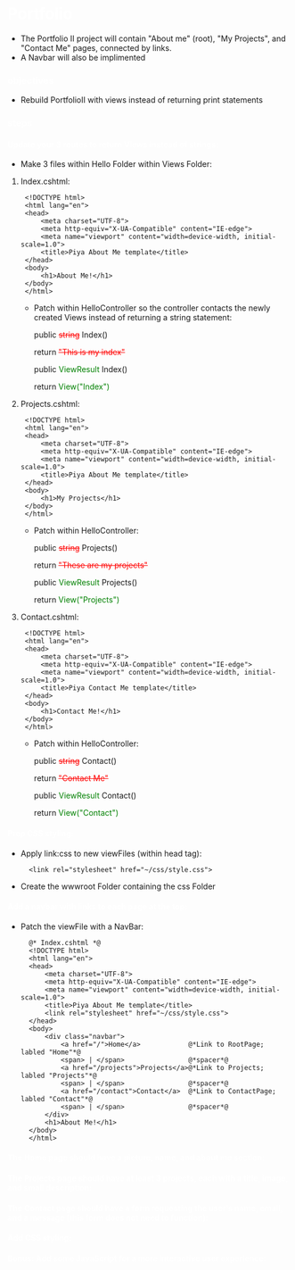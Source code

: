 # <span style= "color: white;">Portfolio</span>
- The Portfolio II project will contain "About me" (root), "My Projects", and "Contact Me" pages, connected by links.
- A Navbar will also be implimented

### <span style= "color: white;">objectives</span>

- Rebuild PortfolioII with views instead of returning print statements

### <span style= "color: white;">steps</span>

#### <span style= "color: white;">Update your 3 routes to return Views instead of strings:</span>

- Make 3 files within Hello Folder within Views Folder:

1) Index.cshtml:

        <!DOCTYPE html>
        <html lang="en">
        <head>
            <meta charset="UTF-8">
            <meta http-equiv="X-UA-Compatible" content="IE-edge">
            <meta name="viewport" content="width=device-width, initial-scale=1.0">
            <title>Piya About Me template</title>
        </head>
        <body>
            <h1>About Me!</h1>
        </body>
        </html>
    -   Patch within HelloController so the controller contacts the newly created Views instead of returning a string statement:

        public <span style="color:red; text-decoration: line-through;">string</span> Index()
        
        return <span style="color:red; text-decoration: line-through;">"This is my index"</span>

        public <span style="color:green">ViewResult</span> Index()
        
        return <span style="color:green">View("Index")</span>

2) Projects.cshtml:

        <!DOCTYPE html>
        <html lang="en">
        <head>
            <meta charset="UTF-8">
            <meta http-equiv="X-UA-Compatible" content="IE-edge">
            <meta name="viewport" content="width=device-width, initial-scale=1.0">
            <title>Piya About Me template</title>
        </head>
        <body>
            <h1>My Projects</h1>
        </body>
        </html>

    -   Patch within HelloController:

        public <span style="color:red; text-decoration: line-through;">string</span> Projects()
        
        return <span style="color:red; text-decoration: line-through;">"These are my projects"</span>

        public <span style="color:green">ViewResult</span> Projects()
        
        return <span style="color:green">View("Projects")</span>

3) Contact.cshtml:

        <!DOCTYPE html>
        <html lang="en">
        <head>
            <meta charset="UTF-8">
            <meta http-equiv="X-UA-Compatible" content="IE-edge">
            <meta name="viewport" content="width=device-width, initial-scale=1.0">
            <title>Piya Contact Me template</title>
        </head>
        <body>
            <h1>Contact Me!</h1>
        </body>
        </html>

    -   Patch within HelloController:

        public <span style="color:red; text-decoration: line-through;">string</span> Contact()
        
        return <span style="color:red; text-decoration: line-through;">"Contact Me"</span>

        public <span style="color:green">ViewResult</span> Contact()
        
        return <span style="color:green">View("Contact")</span>

#### <span style= "color: white;">Prep CSS styling:</span>

- Apply link:css to new viewFiles (within head tag):

        <link rel="stylesheet" href="~/css/style.css">

- Create the wwwroot Folder containing the css Folder

#### <span style= "color: white;">Add a navbar with links to each page at the top:</span>

- Patch the viewFile with a NavBar:

        @* Index.cshtml *@
        <!DOCTYPE html>
        <html lang="en">
        <head>
            <meta charset="UTF-8">
            <meta http-equiv="X-UA-Compatible" content="IE-edge">
            <meta name="viewport" content="width=device-width, initial-scale=1.0">
            <title>Piya About Me template</title>
            <link rel="stylesheet" href="~/css/style.css">
        </head>
        <body>
            <div class="navbar">
                <a href="/">Home</a>            @*Link to RootPage; labled "Home"*@
                <span> | </span>                @*spacer*@
                <a href="/projects">Projects</a>@*Link to Projects; labled "Projects"*@
                <span> | </span>                @*spacer*@
                <a href="/contact">Contact</a>  @*Link to ContactPage; labled "Contact"*@
                <span> | </span>                @*spacer*@
            </div>
            <h1>About Me!</h1>
        </body>
        </html>

#### <span style= "color: white;">The Home page should have a picture, name, and about me section:</span>

#### <span style= "color: white;">The Projects page should have at least 3 projects, each with a title, image, and small description:</span>

#### <span style= "color: white;">The Contact page should have a form requesting the user's name, email, and a message (this form does not need to function):</span>

#### <span style= "color: white;">Add CSS styling:</span>

#### <span style= "color: white;">Bonus: Add some JavaScript for a more interactive user experience:</span>




